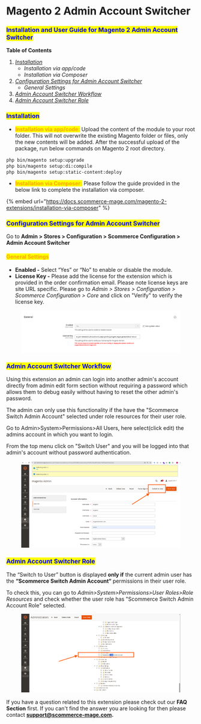# Magento 2 Admin Account Switcher

### <mark style="color:blue;">Installation and User Guide for Magento 2 Admin Account Switcher</mark>

**Table of Contents**

1. [_Installation_ ](magento-2-admin-account-switcher.md#bookmark0)
   * _Installation via app/code_&#x20;
   * _Installation via Composer_&#x20;
2. [_Configuration Settings for Admin Account Switcher_](magento-2-admin-account-switcher.md#bookmark3)
   * _General Settings_&#x20;
3. [_Admin Account Switcher Workflow_](magento-2-admin-account-switcher.md#bookmark6)
4. [_Admin Account Switcher Role_](magento-2-admin-account-switcher.md#bookmark6-1)

### <mark style="color:blue;">Installation</mark> <a href="#bookmark0" id="bookmark0"></a>

* <mark style="color:orange;">**Installation via app/code:**</mark> Upload the content of the module to your root folder. This will not overwrite the existing Magento folder or files, only the new contents will be added. After the successful upload of the package, run below commands on Magento 2 root directory.

```
php bin/magento setup:upgrade
php bin/magento setup:di:compile
php bin/magento setup:static-content:deploy
```

* <mark style="color:orange;">**Installation via Composer:**</mark> Please follow the guide provided in the below link to complete the installation via composer.

{% embed url="https://docs.scommerce-mage.com/magento-2-extensions/installation-via-composer" %}

### <mark style="color:blue;">Configuration Settings for Admin Account Switcher</mark> <a href="#bookmark3" id="bookmark3"></a>

Go to **Admin > Stores > Configuration > Scommerce Configuration > Admin Account Switcher**

#### <mark style="color:orange;">General Settings</mark> <a href="#bookmark4" id="bookmark4"></a>

* **Enabled -** Select “Yes” or “No” to enable or disable the module.
* **License Key -** Please add the license for the extension which is provided in the order confirmation email. Please note license keys are site URL specific. Please go to _Admin > Stores > Configuration > Scommerce Configuration > Core_ and click on "Verify" to verify the license key.&#x20;

<div data-full-width="true"><figure><img src="../../.gitbook/assets/image (232).png" alt=""><figcaption></figcaption></figure></div>

### <mark style="color:blue;">Admin Account Switcher Workflow</mark> <a href="#bookmark6" id="bookmark6"></a>

Using this extension an admin can login into another admin's account directly from admin edit form section without requiring a password which allows them to debug easily without having to reset the other admin's password.

The admin can only use this functionality if the have the "Scommerce Switch Admin Account" selected under role resources for their user role.&#x20;

Go to Admin>System>Permissions>All Users, here select(click edit) the admins account in which you want to login.

From the top menu click on "Switch User" and you will be logged into that admin's account without password authentication.

<div data-full-width="true"><figure><img src="../../.gitbook/assets/image (235).png" alt=""><figcaption></figcaption></figure></div>

### <mark style="color:blue;">Admin Account Switcher Role</mark> <a href="#bookmark6" id="bookmark6"></a>

The “Switch to User” button is displayed **only if** the current admin user has the **“Scommerce Switch Admin Account“** permissions in their user role.

To check this, you can go to _Admin>System>Permissions>User Roles>Role Resources_ and check whether the user role has "Scommerce Switch Admin Account Role" selected.&#x20;

<div data-full-width="true"><figure><img src="../../.gitbook/assets/image (234).png" alt=""><figcaption></figcaption></figure></div>

If you have a question related to this extension please check out our **FAQ Section** first. If you can't find the answer you are looking for then please contact [**support@scommerce-mage.com**](mailto:core@scommerce-mage.com)**.**

